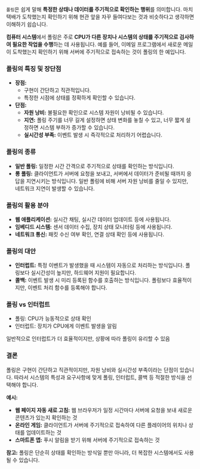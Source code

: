 `폴링`은 쉽게 말해 **특정한 상태나 데이터를 주기적으로 확인하는 행위**를 의미합니다. 마치 택배가 도착했는지 확인하기 위해 현관 앞을 자꾸 들여다보는 것과 비슷하다고 생각하면 이해하기 쉽습니다.

**컴퓨터 시스템**에서 폴링은 주로 **CPU가 다른 장치나 시스템의 상태를 주기적으로 검사하여 필요한 작업을 수행**하는 데 사용됩니다. 예를 들어, 이메일 프로그램에서 새로운 메일이 도착했는지 확인하기 위해 서버에 주기적으로 접속하는 것이 폴링의 한 예입니다.

### 폴링의 특징 및 장단점

* **장점:**
    * 구현이 간단하고 직관적입니다.
    * 특정한 시점에 상태를 정확하게 확인할 수 있습니다.
* **단점:**
    * **자원 낭비:** 불필요한 확인으로 시스템 자원이 낭비될 수 있습니다.
    * **지연:** 폴링 주기를 너무 길게 설정하면 상태 변화를 놓칠 수 있고, 너무 짧게 설정하면 시스템 부하가 증가할 수 있습니다.
    * **실시간성 부족:** 이벤트 발생 시 즉각적으로 처리하기 어렵습니다.

### 폴링의 종류

* **일반 폴링:** 일정한 시간 간격으로 주기적으로 상태를 확인하는 방식입니다.
* **롱 폴링:** 클라이언트가 서버에 요청을 보내고, 서버에서 데이터가 준비될 때까지 응답을 지연시키는 방식입니다. 일반 폴링에 비해 서버 자원 낭비를 줄일 수 있지만, 네트워크 지연이 발생할 수 있습니다.

### 폴링의 활용 분야

* **웹 애플리케이션:** 실시간 채팅, 실시간 데이터 업데이트 등에 사용됩니다.
* **임베디드 시스템:** 센서 데이터 수집, 장치 상태 모니터링 등에 사용됩니다.
* **네트워크 통신:** 패킷 수신 여부 확인, 연결 상태 확인 등에 사용됩니다.

### 폴링의 대안

* **인터럽트:** 특정 이벤트가 발생했을 때 시스템이 자동으로 처리하는 방식입니다. 폴링보다 실시간성이 높지만, 하드웨어 지원이 필요합니다.
* **콜백:** 이벤트 발생 시 미리 등록된 함수를 호출하는 방식입니다. 폴링보다 효율적이지만, 이벤트 처리 함수를 등록해야 합니다.

### 폴링 vs 인터럽트

- 폴링: CPU가 능동적으로 상태 확인
- 인터럽트: 장치가 CPU에게 이벤트 발생을 알림

일반적으로 인터럽트가 더 효율적이지만, 상황에 따라 폴링이 유리할 수 있음

### 결론

폴링은 구현이 간단하고 직관적이지만, 자원 낭비와 실시간성 부족이라는 단점이 있습니다. 따라서 시스템의 특성과 요구사항에 맞게 폴링, 인터럽트, 콜백 등 적절한 방식을 선택해야 합니다.

**예시:**

* **웹 페이지 자동 새로 고침:** 웹 브라우저가 일정 시간마다 서버에 요청을 보내 새로운 콘텐츠가 있는지 확인하는 것
* **온라인 게임:** 클라이언트가 서버에 주기적으로 접속하여 다른 플레이어의 위치나 상태를 업데이트하는 것
* **스마트폰 앱:** 푸시 알림을 받기 위해 서버에 주기적으로 접속하는 것

**참고:** 폴링은 단순히 상태를 확인하는 방식일 뿐만 아니라, 더 복잡한 시스템에서도 사용될 수 있습니다.
